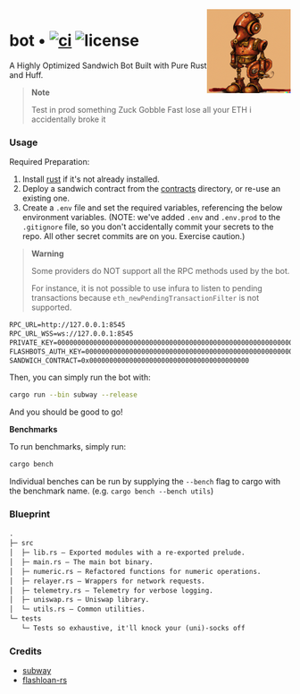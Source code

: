 <img align="right" width="150" height="150" top="100" src="./assets/bot.png">

# bot • [![ci](https://github.com/abigger87/subway-rs/actions/workflows/ci.yaml/badge.svg)](https://github.com/abigger87/subway-rs/actions/workflows/ci.yaml) ![license](https://img.shields.io/badge/License-MIT-green.svg?label=license)

A Highly Optimized Sandwich Bot Built with Pure Rust and Huff.

> **Note**
>
> Test in prod
> something Zuck Gobble Fast
> lose all your ETH
> i accidentally broke it

### Usage

Required Preparation:

1. Install [rust](https://www.rust-lang.org/tools/install) if it's not already installed.
2. Deploy a sandwich contract from the [contracts](../contracts/) directory, or re-use an existing one.
3. Create a `.env` file and set the required variables, referencing the below environment variables. (NOTE: we've added `.env` and `.env.prod` to the `.gitignore` file, so you don't accidentally commit your secrets to the repo. All other secret commits are on you. Exercise caution.)

> **Warning**
>
> Some providers do NOT support all the RPC methods used by the bot.
>
> For instance, it is not possible to use infura to listen to pending transactions because `eth_newPendingTransactionFilter` is not supported.

```ignore
RPC_URL=http://127.0.0.1:8545
RPC_URL_WSS=ws://127.0.0.1:8545
PRIVATE_KEY=0000000000000000000000000000000000000000000000000000000000000001
FLASHBOTS_AUTH_KEY=0000000000000000000000000000000000000000000000000000000000000002
SANDWICH_CONTRACT=0x0000000000000000000000000000000000000000
```

Then, you can simply run the bot with:

```bash
cargo run --bin subway --release
```

And you should be good to go!

**Benchmarks**

To run benchmarks, simply run:

```bash
cargo bench
```

Individual benches can be run by supplying the `--bench` flag to cargo with the benchmark name. (e.g. `cargo bench --bench utils`)

### Blueprint

```txt
.
├─ src
│  ├─ lib.rs — Exported modules with a re-exported prelude.
│  ├─ main.rs — The main bot binary.
│  ├─ numeric.rs — Refactored functions for numeric operations.
│  ├─ relayer.rs — Wrappers for network requests.
│  ├─ telemetry.rs — Telemetry for verbose logging.
│  ├─ uniswap.rs — Uniswap library.
│  └─ utils.rs — Common utilities.
└─ tests
   └─ Tests so exhaustive, it'll knock your (uni)-socks off
```

### Credits

- [subway](https://github.com/libevm/subway)
- [flashloan-rs](https://github.com/whitenois3/flashloan-rs)
